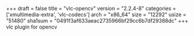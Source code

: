 +++
draft = false
title = "vlc-opencv"
version = "2.2.4-8"
categories = ['xmultimedia-extra', 'vlc-codecs']
arch = "x86_64"
size = "12292"
usize = "51480"
sha1sum = "0491f3af633aeac2735966bf29cc6b7df29388dc"
+++
vlc plugin for opencv